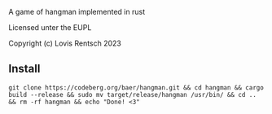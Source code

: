 A game of hangman implemented in rust

Licensed unter the EUPL

Copyright (c) Lovis Rentsch 2023

## Install

```
git clone https://codeberg.org/baer/hangman.git && cd hangman && cargo build --release && sudo mv target/release/hangman /usr/bin/ && cd .. && rm -rf hangman && echo "Done! <3"
```
